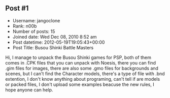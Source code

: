 ## Post #1
- Username: jangoclone
- Rank: n00b
- Number of posts: 15
- Joined date: Wed Dec 08, 2010 8:52 am
- Post datetime: 2012-05-19T19:05:43+00:00
- Post Title: Busou Shinki Battle Masters

Hi, I manage to unpack the Busou Shinki games for PSP, both of them comes in .CPK files that you can unpack with Noesis, there you can find .gim files for images, there are also some .gmo files for backgrounds and scenes, but I can't find the Character models, there's a type of file with .bnd extention, I don't know anything about programing, can't tell if are models or packed files, I don't upload some examples beacuse the new rules, I hope anyone can help.
